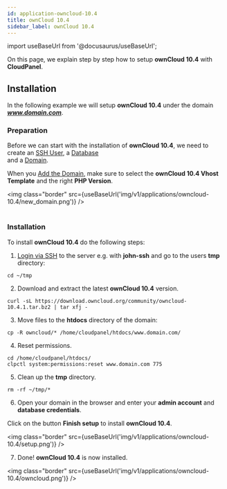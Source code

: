 ```yaml
---
id: application-owncloud-10.4
title: ownCloud 10.4
sidebar_label: ownCloud 10.4
---
```


import useBaseUrl from '@docusaurus/useBaseUrl';

On this page, we explain step by step how to setup **ownCloud 10.4** with **CloudPanel**.

## Installation

In the following example we will setup **ownCloud 10.4** under the domain ***www.domain.com***.

### Preparation

Before we can start with the installation of **ownCloud 10.4**, we need to create an [SSH User](users#adding-a-user), a [Database](databases#adding-a-database) <br />
and a [Domain](domains#adding-a-domain).

When you [Add the Domain](domains#adding-a-domain), make sure to select the **ownCloud 10.4 Vhost Template** and the right **PHP Version**.

<img class="border" src={useBaseUrl('img/v1/applications/owncloud-10.4/new_domain.png')} /> <br /><br />

### Installation

To install **ownCloud 10.4** do the following steps:

1. [Login via SSH](users#ssh-login) to the server e.g. with **john-ssh** and go to the users **tmp** directory:

```
cd ~/tmp
```

2. Download and extract the latest **ownCloud 10.4** version.

```
curl -sL https://download.owncloud.org/community/owncloud-10.4.1.tar.bz2 | tar xfj -
```

3. Move files to the **htdocs** directory of the domain:

```
cp -R owncloud/* /home/cloudpanel/htdocs/www.domain.com/
```

4. Reset permissions.

```
cd /home/cloudpanel/htdocs/
clpctl system:permissions:reset www.domain.com 775
```

5. Clean up the **tmp** directory.

```
rm -rf ~/tmp/*
```

6. Open your domain in the browser and enter your **admin account** and **database credentials**.

Click on the button **Finish setup** to install **ownCloud 10.4**.

<img class="border" src={useBaseUrl('img/v1/applications/owncloud-10.4/setup.png')} />

7. Done! **ownCloud 10.4** is now installed.

<img class="border" src={useBaseUrl('img/v1/applications/owncloud-10.4/owncloud.png')} />



